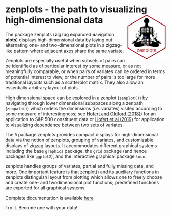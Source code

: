 # zenplots - the path to visualizing high-dimensional data  <img src="man/figures/logo.png" align="right" width="120" />

The package zenplots (**z**igzag
**e**xpanded **n**avigation **plots**) displays high-dimensional data by laying out alternating one- and two-dimensional plots in a zigzag-like pattern where adjacent axes share the same variate. 

Zenplots are especially useful when
subsets of pairs can be identified as of particular interest by some measure, or as not meaningfully comparable, or when pairs of variates can be ordered in terms of potential interest to view, or the number of pairs is too large for more traditional layouts such as a scatterplot matrix. They also allow an essentially arbitrary layout of plots. 

High dimensional space can be explored in a zenplot (`zenplot()`) by navigating through lower dimensional subspaces along a zenpath (`zenpath()`) which orders the dimensions (i.e. variates) visited according to some measure of interestingness; see [Hofert and Oldford (2018))](https://www.sciencedirect.com/science/article/pii/S245230621730031X) for an application to S&P 500 constituent data or [Hofert et al (2019)](https://www.sciencedirect.com/science/article/pii/S0047259X1830023X) for application to visualizing dependence between two sets of variates.

The `R` package zenplots provides compact displays for high-dimensional data via the
notion of zenplots, grouping of variates, and customizable displays of zigzag layouts. It accommodates different graphical systems including the base `graphics` package, the `grid` package (and hence packages like `ggplot2`), and the interactive graphical package `loon`. 

zenplots handles groups of variates, partial and fully missing data, and more. One important feature is that zenplot() and its auxiliary functions in zenplots distinguish layout from plotting which allows one to freely choose and create one- and twodimensional plot functions; predefined functions are exported for all graphical systems.

Complete documentation is available [here](http://rwoldford.github.io/zenplots/)

Try it.  Become one with your data!